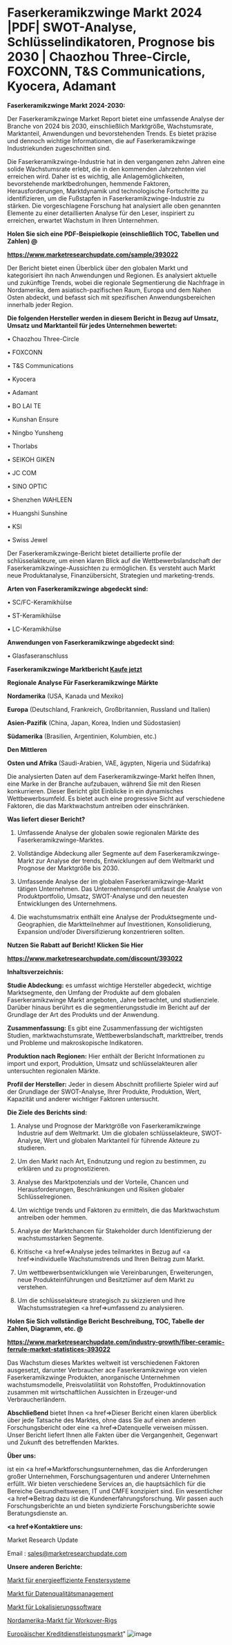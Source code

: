 # Faserkeramikzwinge Markt 2024 |PDF| SWOT-Analyse, Schlüsselindikatoren, Prognose bis 2030 | Chaozhou Three-Circle, FOXCONN, T&S Communications, Kyocera, Adamant

<strong>Faserkeramikzwinge Markt 2024-2030:</strong>

Der Faserkeramikzwinge Market Report bietet eine umfassende Analyse der Branche von 2024 bis 2030, einschließlich Marktgröße, Wachstumsrate, Marktanteil, Anwendungen und bevorstehenden Trends. Es bietet präzise und dennoch wichtige Informationen, die auf Faserkeramikzwinge Industriekunden zugeschnitten sind.

Die Faserkeramikzwinge-Industrie hat in den vergangenen zehn Jahren eine solide Wachstumsrate erlebt, die in den kommenden Jahrzehnten viel erreichen wird. Daher ist es wichtig, alle Anlagemöglichkeiten, bevorstehende marktbedrohungen, hemmende Faktoren, Herausforderungen, Marktdynamik und technologische Fortschritte zu identifizieren, um die Fußstapfen in Faserkeramikzwinge-Industrie zu stärken. Die vorgeschlagene Forschung hat analysiert alle oben genannten Elemente zu einer detaillierten Analyse für den Leser, inspiriert zu erreichen, erwartet Wachstum in Ihren Unternehmen.



<strong>Holen Sie sich eine PDF-Beispielkopie (einschließlich TOC, Tabellen und Zahlen) @
</strong>

<strong><a href=https://www.marketresearchupdate.com/sample/393022>

<strong>https://www.marketresearchupdate.com/sample/393022</u></font></a></strong></strong>

Der Bericht bietet einen Überblick über den globalen Markt und kategorisiert ihn nach Anwendungen und Regionen. Es analysiert aktuelle und zukünftige Trends, wobei die regionale Segmentierung die Nachfrage in Nordamerika, dem asiatisch-pazifischen Raum, Europa und dem Nahen Osten abdeckt, und befasst sich mit spezifischen Anwendungsbereichen innerhalb jeder Region.



<strong>Die folgenden Hersteller werden in diesem Bericht in Bezug auf Umsatz, Umsatz und Marktanteil für jedes Unternehmen bewertet:</strong>

• Chaozhou Three-Circle

• FOXCONN

• T&S Communications

• Kyocera

• Adamant

• BO LAI TE

• Kunshan Ensure

• Ningbo Yunsheng

• Thorlabs

• SEIKOH GIKEN

• JC COM

• SINO OPTIC

• Shenzhen WAHLEEN

• Huangshi Sunshine

• KSI

• Swiss Jewel

Der Faserkeramikzwinge-Bericht bietet detaillierte profile der schlüsselakteure, um einen klaren Blick auf die Wettbewerbslandschaft der Faserkeramikzwinge-Aussichten zu ermöglichen. Es versteht auch Markt neue Produktanalyse, Finanzübersicht, Strategien und marketing-trends.



<strong>Arten von Faserkeramikzwinge abgedeckt sind:</strong>

• SC/FC-Keramikhülse

• ST-Keramikhülse

• LC-Keramikhülse



<strong>Anwendungen von Faserkeramikzwinge abgedeckt sind:</strong>

• Glasfaseranschluss



<strong>Faserkeramikzwinge Marktbericht <a href=https://www.marketresearchupdate.com/buynow/393022>Kaufe jetzt</a></strong>



<strong>Regionale Analyse Für Faserkeramikzwinge Märkte</strong>



<strong>Nordamerika</strong> (USA, Kanada und Mexiko)



<strong>Europa</strong> (Deutschland, Frankreich, Großbritannien, Russland und Italien)



<strong>Asien-Pazifik</strong> (China, Japan, Korea, Indien und Südostasien)



<strong>Südamerika</strong> (Brasilien, Argentinien, Kolumbien, etc.)



<strong>Den Mittleren</strong> 

<strong>Osten und Afrika</strong> (Saudi-Arabien, VAE, ägypten, Nigeria und Südafrika)

Die analysierten Daten auf dem Faserkeramikzwinge-Markt helfen Ihnen, eine Marke in der Branche aufzubauen, während Sie mit den Riesen konkurrieren. Dieser Bericht gibt Einblicke in ein dynamisches Wettbewerbsumfeld. Es bietet auch eine progressive Sicht auf verschiedene Faktoren, die das Marktwachstum antreiben oder einschränken.



<strong>Was liefert dieser Bericht?</strong>

1. Umfassende Analyse der globalen sowie regionalen Märkte des Faserkeramikzwinge-Marktes.

2. Vollständige Abdeckung aller Segmente auf dem Faserkeramikzwinge-Markt zur Analyse der trends, Entwicklungen auf dem Weltmarkt und Prognose der Marktgröße bis 2030.

3. Umfassende Analyse der im globalen Faserkeramikzwinge-Markt tätigen Unternehmen. Das Unternehmensprofil umfasst die Analyse von Produktportfolio, Umsatz, SWOT-Analyse und den neuesten Entwicklungen des Unternehmens.

4. Die wachstumsmatrix enthält eine Analyse der Produktsegmente und-Geographien, die Marktteilnehmer auf Investitionen, Konsolidierung, Expansion und/oder Diversifizierung konzentrieren sollten.



<strong>Nutzen Sie Rabatt auf Bericht! Klicken Sie Hier
</strong>

<strong><a href=https://www.marketresearchupdate.com/discount/393022>https://www.marketresearchupdate.com/discount/393022</b></u></font></strong></a>



<strong>Inhaltsverzeichnis:</strong>



<strong>Studie Abdeckung:</strong> es umfasst wichtige Hersteller abgedeckt, wichtige Marktsegmente, den Umfang der Produkte auf dem globalen Faserkeramikzwinge Markt angeboten, Jahre betrachtet, und studienziele. Darüber hinaus berührt es die segmentierungsstudie im Bericht auf der Grundlage der Art des Produkts und der Anwendung.



<strong>Zusammenfassung:</strong> Es gibt eine Zusammenfassung der wichtigsten Studien, marktwachstumsrate, Wettbewerbslandschaft, markttreiber, trends und Probleme und makroskopische Indikatoren.



<strong>Produktion nach Regionen:</strong> Hier enthält der Bericht Informationen zu import und export, Produktion, Umsatz und schlüsselakteuren aller untersuchten regionalen Märkte.



<strong>Profil der Hersteller:</strong> Jeder in diesem Abschnitt profilierte Spieler wird auf der Grundlage der SWOT-Analyse, Ihrer Produkte, Produktion, Wert, Kapazität und anderer wichtiger Faktoren untersucht.



<strong>Die Ziele des Berichts sind:</strong>

1) Analyse und Prognose der Marktgröße von Faserkeramikzwinge Industrie auf dem Weltmarkt.
Um die globalen schlüsselakteure, SWOT-Analyse, Wert und globalen Marktanteil für führende Akteure zu studieren.

2) Um den Markt nach Art, Endnutzung und region zu bestimmen, zu erklären und zu prognostizieren.

3) Analyse des Marktpotenzials und der Vorteile, Chancen und Herausforderungen, Beschränkungen und Risiken globaler Schlüsselregionen.

4) Um wichtige trends und Faktoren zu ermitteln, die das Marktwachstum antreiben oder hemmen.

5) Analyse der Marktchancen für Stakeholder durch Identifizierung der wachstumsstarken Segmente.

6) Kritische <a href=>Analyse</a> jedes teilmarktes in Bezug auf <a href=>individuelle</a> Wachstumstrends und Ihren Beitrag zum Markt.

7) Um wettbewerbsentwicklungen wie Vereinbarungen, Erweiterungen, neue Produkteinführungen und Besitztümer auf dem Markt zu verstehen.

8) Um die schlüsselakteure strategisch zu skizzieren und Ihre Wachstumsstrategien <a href=>umfassend</a> zu analysieren.



<strong>Holen Sie Sich vollständige Bericht Beschreibung, TOC, Tabelle der Zahlen, Diagramm, etc. @ </strong>

<strong><a href=https://www.marketresearchupdate.com/industry-growth/fiber-ceramic-ferrule-market-statistices-393022>https://www.marketresearchupdate.com/industry-growth/fiber-ceramic-ferrule-market-statistices-393022</a></font></strong>

Das Wachstum dieses Marktes weltweit ist verschiedenen Faktoren ausgesetzt, darunter Verbraucher ace Faserkeramikzwinge von vielen Faserkeramikzwinge Produkten, anorganische Unternehmen wachstumsmodelle, Preisvolatilität von Rohstoffen, Produktinnovation zusammen mit wirtschaftlichen Aussichten in Erzeuger-und Verbraucherländern.



<strong>Abschließend</strong> bietet Ihnen <a href=>Dieser</a> Bericht einen klaren überblick über jede Tatsache des Marktes, ohne dass Sie auf einen anderen Forschungsbericht oder eine <a href=>Datenquelle</a> verweisen müssen. Unser Bericht liefert Ihnen alle Fakten über die Vergangenheit, Gegenwart und Zukunft des betreffenden Marktes.



<strong>Über uns:</strong>

 ist ein <a href=>Marktfors</a>chungsunternehmen, das die Anforderungen großer Unternehmen, Forschungsagenturen und anderer Unternehmen erfüllt. Wir bieten verschiedene Services an, die hauptsächlich für die Bereiche Gesundheitswesen, IT und CMFE konzipiert sind. Ein wesentlicher <a href=>Beitrag</a> dazu ist die Kundenerfahrungsforschung. Wir passen auch Forschungsberichte an und bieten syndizierte Forschungsberichte sowie Beratungsdienste an.



<strong><a href=>Kontaktiere uns:</a></strong>

Market Research Update

Email : sales@marketresearchupdate.com



<strong>Unsere anderen Berichte:</strong>

<a href=https://www.linkedin.com/pulse/energy-efficient-window-system-market-has-huge>Markt für energieeffiziente Fenstersysteme</a>

<a href=https://www.linkedin.com/pulse/data-quality-management-market-analysis-segment>Markt für Datenqualitätsmanagement</a>

<a href=https://www.linkedin.com/pulse/localization-software-market-outlooks-2023>Markt für Lokalisierungssoftware</a>

<a href=https://www.linkedin.com/pulse/north-america-workover-rigs-market-upcoming>Nordamerika-Markt für Workover-Rigs</a>

<a href=https://www.linkedin.com/pulse/europe-loan-service-market-2023-challenges-1mnic/>Europäischer Kreditdienstleistungsmarkt</a>"
![image](https://github.com/Gayatrikarjule/Market-Analysis-360/assets/97346546/76f82c1c-94f7-4b93-be19-4af27ac585af)
